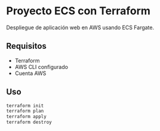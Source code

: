 # Proyecto ECS con Terraform

Despliegue de aplicación web en AWS usando ECS Fargate.

## Requisitos
- Terraform
- AWS CLI configurado
- Cuenta AWS

## Uso
```bash
terraform init
terraform plan
terraform apply
terraform destroy